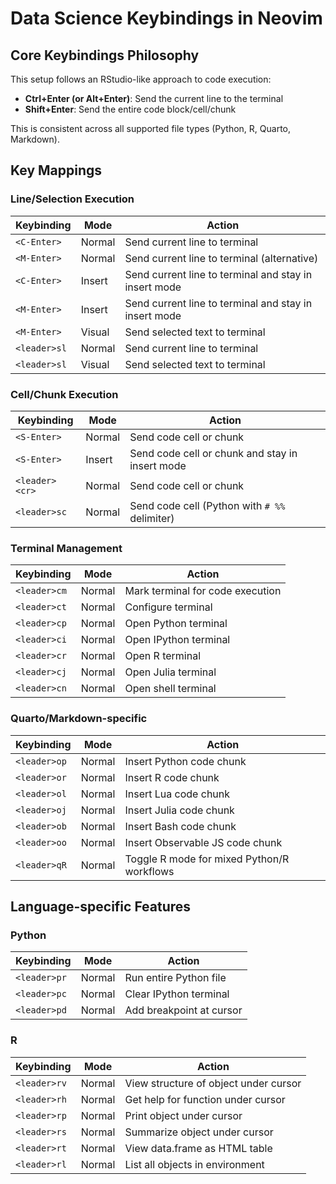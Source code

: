 # Data Science Keybindings in Neovim

## Core Keybindings Philosophy

This setup follows an RStudio-like approach to code execution:

- **Ctrl+Enter (or Alt+Enter)**: Send the current line to the terminal
- **Shift+Enter**: Send the entire code block/cell/chunk

This is consistent across all supported file types (Python, R, Quarto, Markdown).

## Key Mappings

### Line/Selection Execution

| Keybinding | Mode | Action |
|------------|------|--------|
| `<C-Enter>` | Normal | Send current line to terminal |
| `<M-Enter>` | Normal | Send current line to terminal (alternative) |
| `<C-Enter>` | Insert | Send current line to terminal and stay in insert mode |
| `<M-Enter>` | Insert | Send current line to terminal and stay in insert mode |
| `<M-Enter>` | Visual | Send selected text to terminal |
| `<leader>sl` | Normal | Send current line to terminal |
| `<leader>sl` | Visual | Send selected text to terminal |

### Cell/Chunk Execution

| Keybinding | Mode | Action |
|------------|------|--------|
| `<S-Enter>` | Normal | Send code cell or chunk |
| `<S-Enter>` | Insert | Send code cell or chunk and stay in insert mode |
| `<leader><cr>` | Normal | Send code cell or chunk |
| `<leader>sc` | Normal | Send code cell (Python with `# %%` delimiter) |

### Terminal Management

| Keybinding | Mode | Action |
|------------|------|--------|
| `<leader>cm` | Normal | Mark terminal for code execution |
| `<leader>ct` | Normal | Configure terminal |
| `<leader>cp` | Normal | Open Python terminal |
| `<leader>ci` | Normal | Open IPython terminal |
| `<leader>cr` | Normal | Open R terminal |
| `<leader>cj` | Normal | Open Julia terminal |
| `<leader>cn` | Normal | Open shell terminal |

### Quarto/Markdown-specific

| Keybinding | Mode | Action |
|------------|------|--------|
| `<leader>op` | Normal | Insert Python code chunk |
| `<leader>or` | Normal | Insert R code chunk |
| `<leader>ol` | Normal | Insert Lua code chunk |
| `<leader>oj` | Normal | Insert Julia code chunk |
| `<leader>ob` | Normal | Insert Bash code chunk |
| `<leader>oo` | Normal | Insert Observable JS code chunk |
| `<leader>qR` | Normal | Toggle R mode for mixed Python/R workflows |

## Language-specific Features

### Python

| Keybinding | Mode | Action |
|------------|------|--------|
| `<leader>pr` | Normal | Run entire Python file |
| `<leader>pc` | Normal | Clear IPython terminal |
| `<leader>pd` | Normal | Add breakpoint at cursor |

### R

| Keybinding | Mode | Action |
|------------|------|--------|
| `<leader>rv` | Normal | View structure of object under cursor |
| `<leader>rh` | Normal | Get help for function under cursor |
| `<leader>rp` | Normal | Print object under cursor |
| `<leader>rs` | Normal | Summarize object under cursor |
| `<leader>rt` | Normal | View data.frame as HTML table |
| `<leader>rl` | Normal | List all objects in environment |
